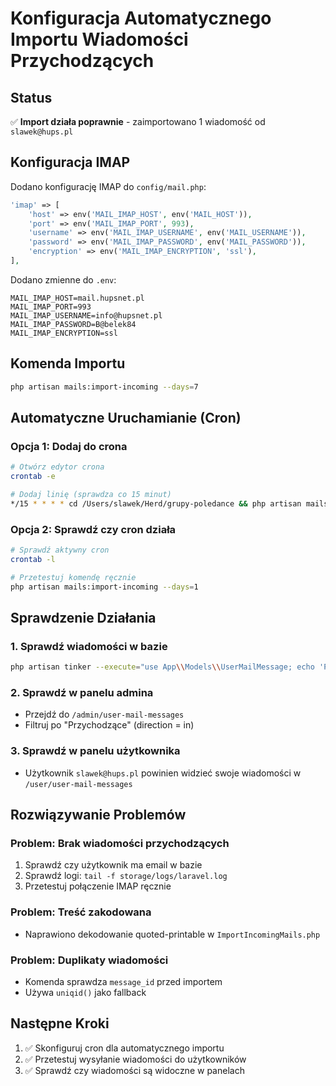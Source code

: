 # Konfiguracja Automatycznego Importu Wiadomości Przychodzących

## Status
✅ **Import działa poprawnie** - zaimportowano 1 wiadomość od `slawek@hups.pl`

## Konfiguracja IMAP
Dodano konfigurację IMAP do `config/mail.php`:
```php
'imap' => [
    'host' => env('MAIL_IMAP_HOST', env('MAIL_HOST')),
    'port' => env('MAIL_IMAP_PORT', 993),
    'username' => env('MAIL_IMAP_USERNAME', env('MAIL_USERNAME')),
    'password' => env('MAIL_IMAP_PASSWORD', env('MAIL_PASSWORD')),
    'encryption' => env('MAIL_IMAP_ENCRYPTION', 'ssl'),
],
```

Dodano zmienne do `.env`:
```env
MAIL_IMAP_HOST=mail.hupsnet.pl
MAIL_IMAP_PORT=993
MAIL_IMAP_USERNAME=info@hupsnet.pl
MAIL_IMAP_PASSWORD=B@belek84
MAIL_IMAP_ENCRYPTION=ssl
```

## Komenda Importu
```bash
php artisan mails:import-incoming --days=7
```

## Automatyczne Uruchamianie (Cron)

### Opcja 1: Dodaj do crona
```bash
# Otwórz edytor crona
crontab -e

# Dodaj linię (sprawdza co 15 minut)
*/15 * * * * cd /Users/slawek/Herd/grupy-poledance && php artisan mails:import-incoming --days=1 >> /dev/null 2>&1
```

### Opcja 2: Sprawdź czy cron działa
```bash
# Sprawdź aktywny cron
crontab -l

# Przetestuj komendę ręcznie
php artisan mails:import-incoming --days=1
```

## Sprawdzenie Działania

### 1. Sprawdź wiadomości w bazie
```bash
php artisan tinker --execute="use App\\Models\\UserMailMessage; echo 'Przychodzące: ' . UserMailMessage::where('direction', 'in')->count();"
```

### 2. Sprawdź w panelu admina
- Przejdź do `/admin/user-mail-messages`
- Filtruj po "Przychodzące" (direction = in)

### 3. Sprawdź w panelu użytkownika
- Użytkownik `slawek@hups.pl` powinien widzieć swoje wiadomości w `/user/user-mail-messages`

## Rozwiązywanie Problemów

### Problem: Brak wiadomości przychodzących
1. Sprawdź czy użytkownik ma email w bazie
2. Sprawdź logi: `tail -f storage/logs/laravel.log`
3. Przetestuj połączenie IMAP ręcznie

### Problem: Treść zakodowana
- Naprawiono dekodowanie quoted-printable w `ImportIncomingMails.php`

### Problem: Duplikaty wiadomości
- Komenda sprawdza `message_id` przed importem
- Używa `uniqid()` jako fallback

## Następne Kroki
1. ✅ Skonfiguruj cron dla automatycznego importu
2. ✅ Przetestuj wysyłanie wiadomości do użytkowników
3. ✅ Sprawdź czy wiadomości są widoczne w panelach 